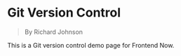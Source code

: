 # Git Version Control
> By Richard Johnson

This is a Git version control demo page for Frontend Now.

